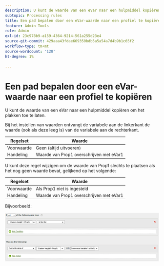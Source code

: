```yaml
---
description: U kunt de waarde van een eVar naar een hulpmiddel kopiëren om het plakken toe te laten.
subtopic: Processing rules
title: Een pad bepalen door een eVar-waarde naar een profiel te kopiëren
feature: Admin Tools
role: Admin
exl-id: 23c978b9-a159-4364-9214-561a255d23e4
source-git-commit: 429aaa43fdae669350bdb5a5a54a7d4b9b1c65f2
workflow-type: tm+mt
source-wordcount: '128'
ht-degree: 1%

---
```


# Een pad bepalen door een eVar-waarde naar een profiel te kopiëren

U kunt de waarde van een eVar naar een hulpmiddel kopiëren om het plakken toe te laten.

Bij het instellen van waarden ontvangt de variabele aan de linkerkant de waarde (ook als deze leeg is) van de variabele aan de rechterkant.

| Regelset | Waarde |
|---|---|
| Voorwaarde | Geen (altijd uitvoeren) |
| Handeling | Waarde van Prop1 overschrijven met eVar1 |

U kunt deze regel wijzigen om de waarde van Prop1 slechts te plaatsen als het nog geen waarde bevat, gelijkend op het volgende:

| Regelset | Waarde |
|---|---|
| Voorwaarde | Als Prop1 niet is ingesteld |
| Handeling | Waarde van Prop1 overschrijven met eVar1 |

Bijvoorbeeld:

![](assets/overwrite-empty-prop.png)
